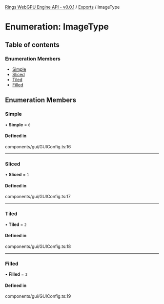 [Rings WebGPU Engine API - v0.0.1](../README.md) / [Exports](../modules.md) / ImageType

# Enumeration: ImageType

## Table of contents

### Enumeration Members

- [Simple](ImageType.md#simple)
- [Sliced](ImageType.md#sliced)
- [Tiled](ImageType.md#tiled)
- [Filled](ImageType.md#filled)

## Enumeration Members

### Simple

• **Simple** = ``0``

#### Defined in

components/gui/GUIConfig.ts:16

___

### Sliced

• **Sliced** = ``1``

#### Defined in

components/gui/GUIConfig.ts:17

___

### Tiled

• **Tiled** = ``2``

#### Defined in

components/gui/GUIConfig.ts:18

___

### Filled

• **Filled** = ``3``

#### Defined in

components/gui/GUIConfig.ts:19
